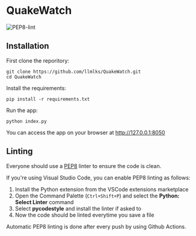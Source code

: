 # QuakeWatch

![PEP8-lint](https://github.com/llmlks/QuakeWatch/workflows/PEP8-lint/badge.svg?branch=master)

## Installation

First clone the reporitory:
```
git clone https://github.com/llmlks/QuakeWatch.git
cd QuakeWatch
```
Install the requirements:

```
pip install -r requirements.txt
```
Run the app:

```
python index.py
```
You can access the app on your browser at http://127.0.0.1:8050

## Linting

Everyone should use a [PEP8](https://www.python.org/dev/peps/pep-0008/) linter to ensure the code is clean. 

If you're using Visual Studio Code, you can enable PEP8 linting as follows:

1) Install the Python extension from the VSCode extensions marketplace
2) Open the Command Palette (```Ctrl+Shift+P```) and select the __Python: Select Linter__ command
3) Select __pycodestyle__ and install the linter if asked to
4) Now the code should be linted everytime you save a file

Automatic PEP8 linting is done after every push by using Github Actions.